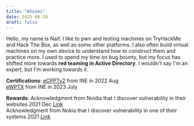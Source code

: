 ```yaml
---
title: "Whoami"
date: 2025-06-26
draft: false
---
```

Hello, my name is Naif. I like to pwn and testing machines on TryHackMe and Hack The Box, as well as some other platforms. I also often build virtual machines on my own device to understand how to construct them and practice more. I used to spend my time on bug bounty, but my focus has shifted more towards **red teaming in Active Directory**. I wouldn't say I'm an expert, but I'm working towards it.  

**Certifications**:
[eCPPTv2](https://certs.ine.com/4fbfda6b-8ca4-4207-83c9-1e8f833280da#acc.FVlhU21t) from INE in 2022 Aug  
[eWPTX](https://certs.ine.com/78e9e7c9-46ac-4f5d-a64c-69803460669a#acc.XBU6YTso) from INE in 2023 July  

**Rewards**:
Acknowledgment from Nvidia that I discover vulnerability in their websites 2021 Dec [Link](https://www.nokia.com/notices/responsible-disclosure/)  
Acknowledgment from Nokia that I discover vulnerability in one of their systems 2021 [Link](https://www.nvidia.com/en-us/product-security/acknowledgements/) 